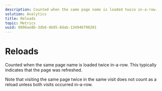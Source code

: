 ```yaml
---
description: Counted when the same page name is loaded twice in-a-row. This typically indicates that the page was refreshed.
solution: Analytics
title: Reloads
topic: Metrics
uuid: 0896ae8b-3db6-4b95-8dab-134946f98201
---
```


# Reloads

Counted when the same page name is loaded twice in-a-row. This typically indicates that the page was refreshed.

Note that visiting the same page twice in the same visit does not count as a reload unless both visits occurred in-a-row.
